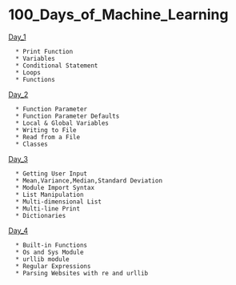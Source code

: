 # 100_Days_of_Machine_Learning

[Day_1](Day_001.md)
```
  * Print Function
  * Variables
  * Conditional Statement
  * Loops
  * Functions
```

[Day_2](Day_002.ipynb)
```
  * Function Parameter
  * Function Parameter Defaults
  * Local & Global Variables
  * Writing to File
  * Read from a File
  * Classes
```

[Day_3](Day_003.ipynb)
```
  * Getting User Input
  * Mean,Variance,Median,Standard Deviation
  * Module Import Syntax
  * List Manipulation
  * Multi-dimensional List
  * Multi-line Print
  * Dictionaries
```
[Day_4](Day_004.ipynb)
```
  * Built-in Functions
  * Os and Sys Module
  * urllib module
  * Regular Expressions
  * Parsing Websites with re and urllib

```
